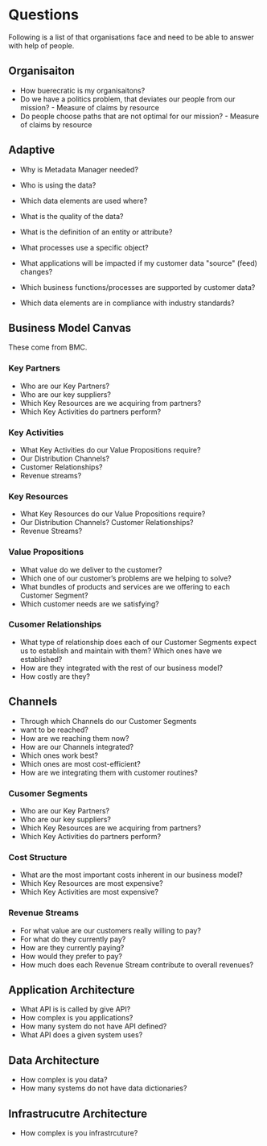 # Questions 

Following is a list of that organisations face and need to be able to answer with help of people.

## Organisaiton

* How buerecratic is my organisaitons?
* Do we have a politics problem, that deviates our people from our mission? - Measure of claims by resource
* Do people choose paths that are not optimal for our mission? - Measure of claims by resource

## Adaptive

* Why is Metadata Manager needed?

* Who is using the data?
* Which data elements are used where?
* What is the quality of the data?
* What is the definition of an entity or attribute?
* What processes use a specific object?
* What applications will be impacted if my customer data "source" (feed) changes?
* Which business functions/processes are supported by customer data?
* Which data elements are in compliance with industry standards?


## Business Model Canvas

These come from BMC.

### Key Partners

* Who are our Key Partners?
* Who are our key suppliers?
* Which Key Resources are we acquiring from partners?
* Which Key Activities do partners perform?

### Key Activities

* What Key Activities do our Value Propositions require?
* Our Distribution Channels?
* Customer Relationships?
* Revenue streams?

### Key Resources

* What Key Resources do our Value Propositions require?
* Our Distribution Channels? Customer Relationships?
* Revenue Streams?

### Value Propositions

* What value do we deliver to the customer?
* Which one of our customer’s problems are we helping to solve?
* What bundles of products and services are we offering to each Customer Segment?
* Which customer needs are we satisfying?

### Cusomer Relationships

* What type of relationship does each of our Customer Segments expect us to establish and maintain with them? Which ones have we established?
* How are they integrated with the rest of our business model?
* How costly are they?

## Channels

* Through which Channels do our Customer Segments
* want to be reached?
* How are we reaching them now?
* How are our Channels integrated?
* Which ones work best?
* Which ones are most cost-efficient?
* How are we integrating them with customer routines?

### Cusomer Segments

* Who are our Key Partners?
* Who are our key suppliers?
* Which Key Resources are we acquiring from partners?
* Which Key Activities do partners perform?

### Cost Structure

* What are the most important costs inherent in our business model?
* Which Key Resources are most expensive?
* Which Key Activities are most expensive?

### Revenue Streams

* For what value are our customers really willing to pay?
* For what do they currently pay?
* How are they currently paying?
* How would they prefer to pay?
* How much does each Revenue Stream contribute to overall revenues?

## Application Architecture

* What API is is called by give API?
* How complex is you applications?
* How many system do not have API defined?
* What API does a given system uses?

## Data Architecture

* How complex is you data?
* How many systems do not have data dictionaries?

## Infrastrucutre Architecture

* How complex is you infrastrcuture?

